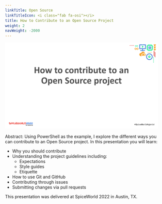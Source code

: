 ```yaml
---
linkTitle: Open Source
linkTitleIcon: <i class="fab fa-osi"></i>
title: How to Contribute to an Open Source Project
weight: 2
navWeight: -2000
---
```

<!-- markdownlint-disable MD041 -->
![How to Contribute to an Open Source Project][01]

Abstract: Using PowerShell as the example, I explore the different ways you can contribute to an
Open Source project. In this presentation you will learn:

- Why you should contribute
- Understanding the project guidelines including:
  - Expectations
  - Style guides
  - Etiquette
- How to use Git and GitHub
- Contributing through issues
- Submitting changes via pull requests

This presentation was delivered at SpiceWorld 2022 in Austin, TX.

<!-- link references -->
[01]: opensource.png
